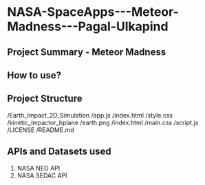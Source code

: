 # NASA-SpaceApps---Meteor-Madness---Pagal-Ulkapind

## Project Summary - Meteor Madness


## How to use?


## Project Structure
  /Earth_Impact_2D_Simulation
    /app.js
    /index.html
    /style.css
  /kinetic_impactor_bplane
    /earth.png
    /index.html
    /main.css
    /script.js
  /LICENSE
  /README.md

## APIs and Datasets used
  1. NASA NEO API
  2. NASA SEDAC API
